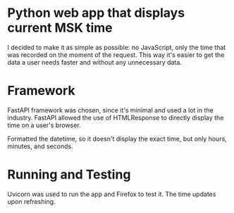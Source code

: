 # Python web app that displays current MSK time

I decided to make it as simple as possible: no JavaScript, only the time that was recorded on the moment of the request. This way it's easier to get the data a user needs faster and without any unnecessary data.

# Framework

FastAPI framework was chosen, since it's minimal and used a lot in the industry. FastAPI allowed the use of HTMLResponse to directly display the time on a user's browser.

Formatted the datetime, so it doesn't display the exact time, but only hours, minutes, and seconds.

# Running and Testing

Uvicorn was used to run the app and Firefox to test it. The time updates upon refreshing.

